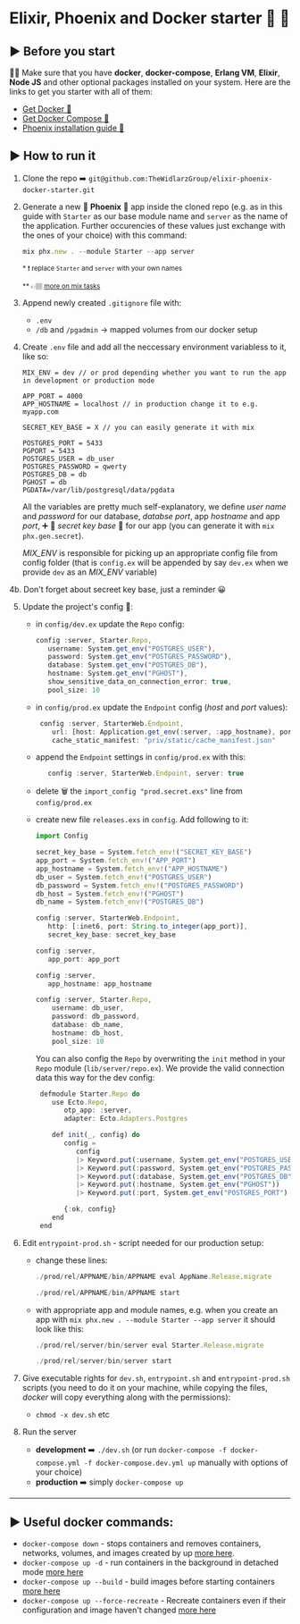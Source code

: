 # Elixir, Phoenix and Docker starter 🐳 🧪

## ▶️ Before you start

☝🏽 Make sure that you have **docker**, **docker-compose**, **Erlang VM**, **Elixir**, **Node JS** and other optional packages installed on your system. Here are the links to get you starter with all of them:

- [Get Docker 🐳](https://docs.docker.com/get-docker/)
- [Get Docker Compose 🐳](https://docs.docker.com/compose/install/)
- [Phoenix installation guide 🧪](https://hexdocs.pm/phoenix/installation.html)

## ▶️ How to run it

1. Clone the repo ➡️ `git@github.com:TheWidlarzGroup/elixir-phoenix-docker-starter.git`
2. Generate a new 🧪 **Phoenix** 🧪 app inside the cloned repo (e.g. as in this guide with `Starter` as our base module name and `server` as the name of the application. Further occurencies of these values just exchange with the ones of your choice) with this command:

   ```jsx
   mix phx.new . --module Starter --app server
   ```

   <sub>\* ❗️ replace `Starter` and `server` with your own names</sub>

   <sub>\*\* 👉🏽 [more on mix tasks](https://hexdocs.pm/phoenix/Mix.Tasks.Phx.New.html)</sub>

3. Append newly created `.gitignore` file with:

   - `.env`
   - `/db` and `/pgadmin` -> mapped volumes from our docker setup

4. Create `.env` file and add all the neccessary environment variabless to it, like so:

   ```
   MIX_ENV = dev // or prod depending whether you want to run the app in development or production mode

   APP_PORT = 4000
   APP_HOSTNAME = localhost // in production change it to e.g. myapp.com

   SECRET_KEY_BASE = X // you can easily generate it with mix

   POSTGRES_PORT = 5433
   PGPORT = 5433
   POSTGRES_USER = db_user
   POSTGRES_PASSWORD = qwerty
   POSTGRES_DB = db
   PGHOST = db
   PGDATA=/var/lib/postgresql/data/pgdata
   ```

   All the variables are pretty much self-explanatory, we define _user name_ and _password_ for our database, _databse port_, app _hostname_ and app _port_, ➕ 🔑 _secret key base_ 🔑 for our app (you can generate it with `mix phx.gen.secret`).

   _MIX_ENV_ is responsible for picking up an appropriate config file from config folder (that is `config.ex` will be appended by say `dev.ex` when we provide `dev` as an _MIX_ENV_ variable)

4b. Don't forget about secreet key base, just a reminder 😀

5. Update the project's config 🔧:

   - in `config/dev.ex` update the `Repo` config:

     ```jsx
     config :server, Starter.Repo,
        username: System.get_env("POSTGRES_USER"),
        password: System.get_env("POSTGRES_PASSWORD"),
        database: System.get_env("POSTGRES_DB"),
        hostname: System.get_env("PGHOST"),
        show_sensitive_data_on_connection_error: true,
        pool_size: 10
     ```

   - in `config/prod.ex` update the `Endpoint` config (_host_ and _port_ values):

     ```jsx
      config :server, StarterWeb.Endpoint,
         url: [host: Application.get_env(:server, :app_hostname), port: Application.get_env(:server, :app_port)],
         cache_static_manifest: "priv/static/cache_manifest.json"
     ```

   - append the `Endpoint` settings in `config/prod.ex` with this:

     ```jsx
        config :server, StarterWeb.Endpoint, server: true
     ```

   - delete 🗑 the `import_config "prod.secret.exs"` line from `config/prod.ex`

   - create new file `releases.exs` in `config`. Add following to it:

     ```jsx
     import Config

     secret_key_base = System.fetch_env!("SECRET_KEY_BASE")
     app_port = System.fetch_env!("APP_PORT")
     app_hostname = System.fetch_env!("APP_HOSTNAME")
     db_user = System.fetch_env!("POSTGRES_USER")
     db_password = System.fetch_env!("POSTGRES_PASSWORD")
     db_host = System.fetch_env!("PGHOST")
     db_name = System.fetch_env!("POSTGRES_DB")

     config :server, StarterWeb.Endpoint,
        http: [:inet6, port: String.to_integer(app_port)],
        secret_key_base: secret_key_base

     config :server,
        app_port: app_port

     config :server,
        app_hostname: app_hostname

     config :server, Starter.Repo,
         username: db_user,
         password: db_password,
         database: db_name,
         hostname: db_host,
         pool_size: 10

     ```

     You can also config the `Repo` by overwriting the `init` method in your `Repo` module (`lib/server/repo.ex`). We provide the valid connection data this way for the dev config:

     ```jsx
      defmodule Starter.Repo do
         use Ecto.Repo,
            otp_app: :server,
            adapter: Ecto.Adapters.Postgres

         def init(_, config) do
            config =
               config
               |> Keyword.put(:username, System.get_env("POSTGRES_USER"))
               |> Keyword.put(:password, System.get_env("POSTGRES_PASSWORD"))
               |> Keyword.put(:database, System.get_env("POSTGRES_DB"))
               |> Keyword.put(:hostname, System.get_env("PGHOST"))
               |> Keyword.put(:port, System.get_env("POSTGRES_PORT") |> String.to_integer())

            {:ok, config}
         end
      end

     ```

6. Edit `entrypoint-prod.sh` - script needed for our production setup:

   - change these lines:

     ```jsx
     ./prod/rel/APPNAME/bin/APPNAME eval AppName.Release.migrate

     ./prod/rel/APPNAME/bin/APPNAME start
     ```

   - with appropriate app and module names, e.g. when you create an app with `mix phx.new . --module Starter --app server` it should look like this:

     ```jsx
     ./prod/rel/server/bin/server eval Starter.Release.migrate

     ./prod/rel/server/bin/server start
     ```

7. Give executable rights for `dev.sh`, `entrypoint.sh` and `entrypoint-prod.sh` scripts (you need to do it on your machine, while copying the files, _docker_ will copy everything along with the permissions):

   - `chmod -x dev.sh` etc

8. Run the server

   - **development** ➡️ `./dev.sh` (or run `docker-compose -f docker-compose.yml -f docker-compose.dev.yml up` manually with options of your choice)
   - **production** ➡️ simply `docker-compose up`

---

## ▶️ Useful docker commands:

- `docker-compose down` - stops containers and removes containers, networks, volumes, and images created by up [more here](https://docs.docker.com/compose/reference/down/).
- `docker-compose up -d` - run containers in the background in detached mode [more here](https://docs.docker.com/compose/reference/up/)
- `docker-compose up --build` - build images before starting containers [more here](https://docs.docker.com/compose/reference/up/)
- `docker-compose up --force-recreate` - Recreate containers even if their configuration and image haven't changed [more here](https://docs.docker.com/compose/reference/up/)
